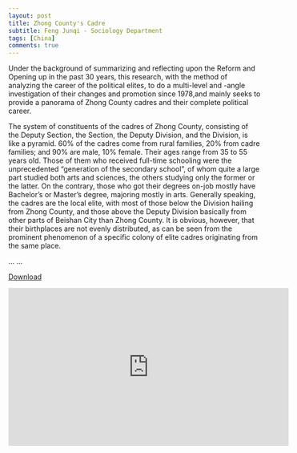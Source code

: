 ```yaml
---
layout: post
title: Zhong County's Cadre
subtitle: Feng Junqi - Sociology Department
tags: [China]
comments: true
---
```


Under the background of summarizing and reflecting upon the Reform and Opening up in
the past 30 years, this research, with the method of analyzing the career of the political
elites, to do a multi-level and -angle investigation of their changes and promotion since
1978,and mainly seeks to provide a panorama of Zhong County cadres and their complete
political career.

The system of constituents of the cadres of Zhong County, consisting of the Deputy
Section, the Section, the Deputy Division, and the Division, is like a pyramid. 60% of
the cadres come from rural families, 20% from cadre families; and 90% are male, 10% female.
Their ages range from 35 to 55 years old. Those of them who received full-time schooling
were the unprecedented “generation of the secondary school”, of whom quite a large part
studied both arts and sciences, the others studying only the former or the latter. On the
contrary, those who got their degrees on-job mostly have Bachelor’s or Master’s degree,
majoring mostly in arts. Generally speaking, the cadres are the local elite, with most
of those below the Division hailing from Zhong County, and those above the Deputy Division
basically from other parts of Beishan City than Zhong County. It is obvious, however, that
their birthplaces are not evenly distributed, as can be seen from the prominent phenomenon
of a specific colony of elite cadres originating from the same place.

... ...

[Download](/assets/Zhong_County's_Cadre.pdf)

<iframe width="560" height="315" src="https://www.youtube.com/embed/E6r53Kqj4mg" title="YouTube video player" frameborder="0" allow="accelerometer; autoplay; clipboard-write; encrypted-media; gyroscope; picture-in-picture; web-share"></iframe>